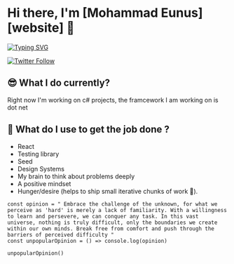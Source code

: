 # Hi there, I'm [Mohammad Eunus][website] 👋


<a href="https://git.io/typing-svg"><img src="https://readme-typing-svg.demolab.com?font=Fira+Code&weight=600&size=21&duration=1995&pause=1000&width=435&lines=Software+Engineer;Problem+Solver;ML+Enthusiast" alt="Typing SVG" /></a>

[![Twitter Follow](https://img.shields.io/twitter/follow/mhmd_eunus?color=%20&label=%20reach%20me%40%20Mohammad%20Eunus&logo=facebook&style=for-the-badge)](https://www.facebook.com/mhmdeunus)

## 😎 What I do currently?

Right now I'm working on c# projects, the framcework I am working on is dot net 


## 🧨 What do I use to get the job done ?

* React
* Testing library
* Seed
* Design Systems
* My brain to think about problems deeply
* A positive mindset
* Hunger/desire (helps to ship small iterative chunks of work 🐐).

```
const opinion = " Embrace the challenge of the unknown, for what we perceive as 'hard' is merely a lack of familiarity. With a willingness to learn and persevere, we can conquer any task. In this vast universe, nothing is truly difficult, only the boundaries we create within our own minds. Break free from comfort and push through the barriers of perceived difficulty "
const unpopularOpinion = () => console.log(opinion)

unpopularOpinion()

```
